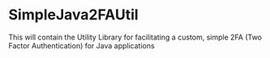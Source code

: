 # SimpleJava2FAUtil
This will contain the Utility Library for facilitating a custom, simple 2FA (Two Factor Authentication) for Java applications
